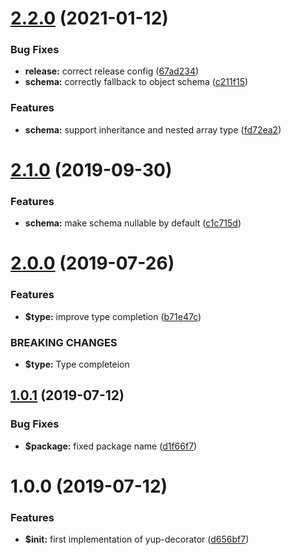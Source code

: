 # [2.2.0](https://github.com/tuan231195/yup-decorator/compare/v2.1.0...v2.2.0) (2021-01-12)


### Bug Fixes

* **release:** correct release config ([67ad234](https://github.com/tuan231195/yup-decorator/commit/67ad234ac43fee1d67685e078e607e68cf22ac0e))
* **schema:** correctly fallback to object schema ([c211f15](https://github.com/tuan231195/yup-decorator/commit/c211f15bb94d98f23e2fd0b1d44210cc79cccc22))


### Features

* **schema:** support inheritance and nested array type ([fd72ea2](https://github.com/tuan231195/yup-decorator/commit/fd72ea2534dba9fd88d33442fc7e1336236603eb))

# [2.1.0](https://github.com/vdtn359/yup-decorator/compare/v2.0.0...v2.1.0) (2019-09-30)


### Features

* **schema:** make schema nullable by default ([c1c715d](https://github.com/vdtn359/yup-decorator/commit/c1c715d))

# [2.0.0](https://github.com/vdtn359/yup-decorator/compare/v1.0.1...v2.0.0) (2019-07-26)


### Features

* **$type:** improve type completion ([b71e47c](https://github.com/vdtn359/yup-decorator/commit/b71e47c))


### BREAKING CHANGES

* **$type:** Type completeion

## [1.0.1](https://github.com/vdtn359/yup-decorator/compare/v1.0.0...v1.0.1) (2019-07-12)


### Bug Fixes

* **$package:** fixed package name ([d1f66f7](https://github.com/vdtn359/yup-decorator/commit/d1f66f7))

# 1.0.0 (2019-07-12)


### Features

* **$init:** first implementation of yup-decorator ([d656bf7](https://github.com/vdtn359/yup-decorator/commit/d656bf7))
